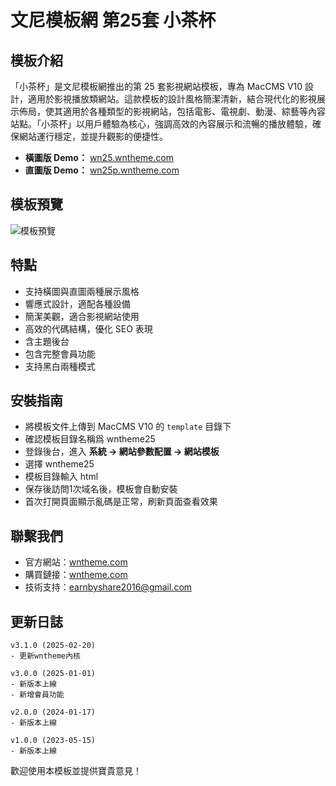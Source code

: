 # 文尼模板網 第25套 小茶杯

## 模板介紹
「小茶杯」是文尼模板網推出的第 25 套影視網站模板，專為 MacCMS V10 設計，適用於影視播放類網站。這款模板的設計風格簡潔清新，結合現代化的影視展示佈局，使其適用於各種類型的影視網站，包括電影、電視劇、動漫、綜藝等內容站點。「小茶杯」以用戶體驗為核心，強調高效的內容展示和流暢的播放體驗，確保網站運行穩定，並提升觀影的便捷性。
- **橫圖版 Demo：** [wn25.wntheme.com](http://wn25.wntheme.com)
- **直圖版 Demo：** [wn25p.wntheme.com](http://wn25p.wntheme.com)

## 模板預覽
![模板預覽](https://wntheme.com/wp-content/uploads/2025/02/20145652283.webp)

## 特點
- 支持橫圖與直圖兩種展示風格
- 響應式設計，適配各種設備
- 簡潔美觀，適合影視網站使用
- 高效的代碼結構，優化 SEO 表現
- 含主題後台
- 包含完整會員功能
- 支持黑白兩種模式


## 安裝指南
- 將模板文件上傳到 MacCMS V10 的 `template` 目錄下
- 確認模板目錄名稱爲 wntheme25
- 登錄後台，進入 **系統 -> 網站參數配置 -> 網站模板**
- 選擇 wntheme25
- 模板目錄輸入 html
- 保存後訪問1次域名後，模板會自動安裝
- 首次打開頁面顯示亂碼是正常，刷新頁面查看效果

## 聯繫我們
- 官方網站：[wntheme.com](http://wntheme.com)
- 購買鏈接：[wntheme.com](http://wntheme.com/wntheme25)
- 技術支持：[earnbyshare2016@gmail.com](mailto:earnbyshare2016@gmail.com)

## 更新日誌
```
v3.1.0 (2025-02-20)
- 更新wntheme內核

v3.0.0 (2025-01-01)
- 新版本上線
- 新增會員功能

v2.0.0 (2024-01-17)
- 新版本上線

v1.0.0 (2023-05-15)
- 新版本上線
```

歡迎使用本模板並提供寶貴意見！
